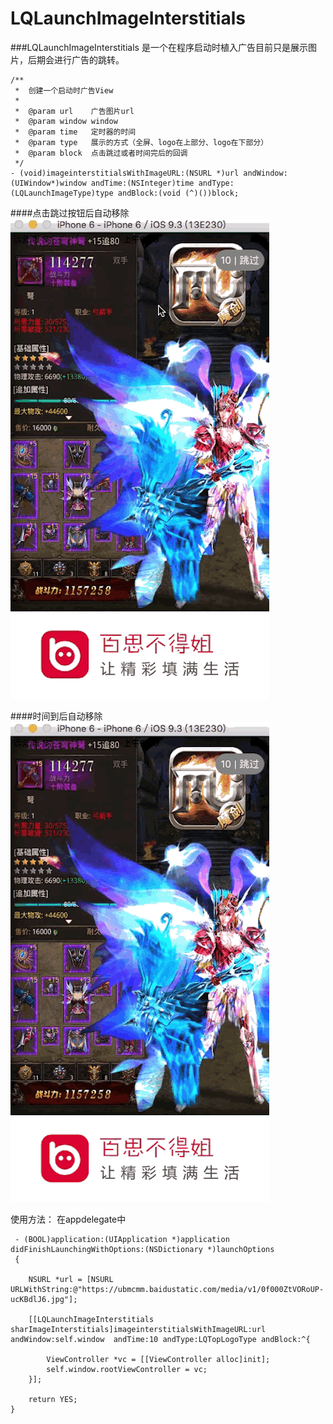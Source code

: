 # LQLaunchImageInterstitials

###LQLaunchImageInterstitials 是一个在程序启动时植入广告目前只是展示图片，后期会进行广告的跳转。




~~~~
/**
 *  创建一个启动时广告View
 *
 *  @param url    广告图片url
 *  @param window window
 *  @param time   定时器的时间
 *  @param type   展示的方式（全屏、logo在上部分、logo在下部分）
 *  @param block  点击跳过或者时间完后的回调
 */
- (void)imageinterstitialsWithImageURL:(NSURL *)url andWindow:(UIWindow*)window andTime:(NSInteger)time andType:(LQLaunchImageType)type andBlock:(void (^)())block;
~~~~ 

####点击跳过按钮后自动移除
![clickSkip~](resource/clickSkip.gif)


####时间到后自动移除
![clickSkip~](resource/timeout.gif)

使用方法：
在appdelegate中

~~~~
 - (BOOL)application:(UIApplication *)application didFinishLaunchingWithOptions:(NSDictionary *)launchOptions 
 {
 
    NSURL *url = [NSURL URLWithString:@"https://ubmcmm.baidustatic.com/media/v1/0f000ZtVORoUP-ucKBdlJ6.jpg"];
    
    [[LQLaunchImageInterstitials sharImageInterstitials]imageinterstitialsWithImageURL:url andWindow:self.window  andTime:10 andType:LQTopLogoType andBlock:^{
   
        ViewController *vc = [[ViewController alloc]init];
        self.window.rootViewController = vc;
    }];
     
    return YES;
}
~~~~

